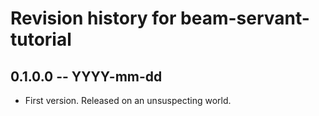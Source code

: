 # Revision history for beam-servant-tutorial

## 0.1.0.0 -- YYYY-mm-dd

* First version. Released on an unsuspecting world.
